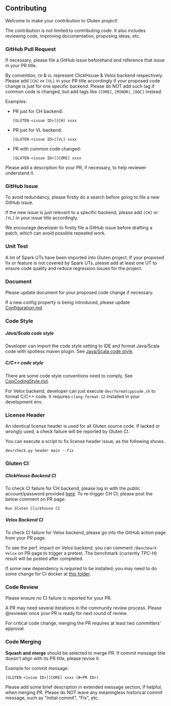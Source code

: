 ## Contributing

Welcome to make your contribution to Gluten project!

The contribution is not limited to contributing code. It also includes reviewing code, improving documentation, proposing ideas, etc.

### GitHub Pull Request

If necessary, please file a GitHub issue beforehand and reference that issue in your PR title.

By convention, `CH` & `VL` represent ClickHouse & Velox backend respectively. Please add `[CH]` or `[VL]` in your PR title
accordingly if your proposed code change is just for one specific backend. Please do NOT add such tag if common code is changed,
but add tags like `[CORE]`, `[MINOR]`, `[DOC]` instead.

Examples:
* PR just for CH backend:

  `[GLUTEN-<issue ID>][CH] xxxx`

* PR just for VL backend:

  `[GLUTEN-<issue ID>][VL] xxxx`

* PR with common code changed:

  `[GLUTEN-<issue ID>][CORE] xxxx`

Please add a description for your PR, if necessary, to help reviewer understand it.

### GitHub Issue

To avoid redundancy, please firstly do a search before going to file a new GitHub issue.

If the new issue is just relevant to a specific backend, please add `[CH]` or `[VL]` in your issue title accordingly.

We encourage developer to firstly file a GitHub issue before drafting a patch, which can avoid possible repeated work.

### Unit Test

A lot of Spark UTs have been imported into Gluten project. If your proposed fix or feature is not covered by Spark UTs,
please add at least one UT to ensure code quality and reduce regression issues for the project.

### Document

Please update document for your proposed code change if necessary.

If a new config property is being introduced, please update [Configuration.md](https://github.com/apache/incubator-gluten/blob/main/docs/Configuration.md).

### Code Style

##### Java/Scala code style
Developer can import the code style setting to IDE and format Java/Scala code with spotless maven plugin. See [Java/Scala code style](https://github.com/apache/incubator-gluten/blob/main/docs/developers/NewToGluten.md#javascala-code-style).

##### C/C++ code style
There are some code style conventions need to comply. See [CppCodingStyle.md](https://github.com/apache/incubator-gluten/blob/main/docs/developers/CppCodingStyle.md).

For Velox backend, developer can just execute `dev/formatcppcode.sh` to format C/C++ code. It requires `clang-format-12`
installed in your development env.

### License Header

An identical license header is used for all Gluten source code. If lacked or wrongly used, a check failure will be reported by Gluten CI.

You can execute a script to fix license header issue, as the following shows.

`dev/check.py header main --fix`

### Gluten CI

##### ClickHouse Backend CI
To check CI failure for CH backend, please log in with the public account/password provided [here](https://github.com/apache/incubator-gluten/blob/main/docs/get-started/ClickHouse.md#new-ci-system).
To re-trigger CH CI, please post the below comment on PR page:

`Run Gluten Clickhouse CI`

##### Velox Backend CI
To check CI failure for Velox backend, please go into the GitHub action page from your PR page.

To see the perf. impact on Velox backend, you can comment `/Benchmark Velox` on PR page to trigger a pretest. The benchmark
(currently TPC-H) result will be posted after completed.

If some new dependency is required to be installed, you may need to do some change for CI docker at [this folder](https://github.com/apache/incubator-gluten/tree/main/tools/gluten-te).

### Code Review

Please ensure no CI failure is reported for your PR.

A PR may need several iterations in the community review process. Please @reviewer once your PR is ready for next round of review.

For critical code change, merging the PR requires at least two committers' approval.

### Code Merging

**Squash and merge** should be selected to merge PR. If commit message title doesn't align with its PR title, please revise it.

Example for commit message:

  `[GLUTEN-<issue ID>][CORE] xxxx (#<PR ID>)`

Please add some brief description in extended message section, if helpful, when merging PR. Please do NOT leave any meaningless
historical commit message, such as "Initial commit", "Fix", etc.
